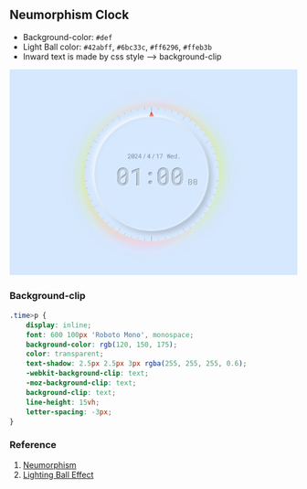 ## Neumorphism Clock
- Background-color: `#def`
- Light Ball color: `#42abff`, `#6bc33c`, `#ff6296`, `#ffeb3b`
- Inward text is made by css style --> background-clip

![](https://github.com/sleepyhazzzel/clock/blob/main/clock-10.gif)

### Background-clip
```css
.time>p {
    display: inline;
    font: 600 100px 'Roboto Mono', monospace;
    background-color: rgb(120, 150, 175);
    color: transparent;
    text-shadow: 2.5px 2.5px 3px rgba(255, 255, 255, 0.6);
    -webkit-background-clip: text;
    -moz-background-clip: text;
    background-clip: text;
    line-height: 15vh;
    letter-spacing: -3px;
}
```

### Reference
1. [Neumorphism](https://www.youtube.com/watch?v=8CuUUOOO2ms&t=98s)
2. [Lighting Ball Effect](https://www.youtube.com/watch?v=k3eEk8iUCE4&t=156s)
